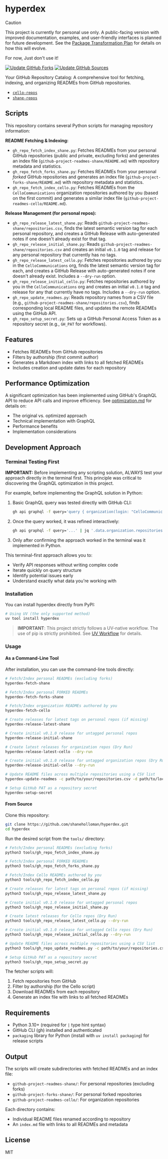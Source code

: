 # hyperdex

> [!CAUTION]
> This project is currently for personal use only. A public-facing version with improved documentation, examples, and user-friendly interfaces is planned for future development. See the [Package Transformation Plan](docs/plans/package-transformation-plan.md) for details on how this will evolve.
>
> For now, Just don't use it!

[![Update GitHub Forks](https://github.com/shaneholloman/hyperdex/actions/workflows/update_github_forks.yml/badge.svg)](https://github.com/shaneholloman/hyperdex/actions/workflows/update_github_forks.yml) [![Update GitHub Sources](https://github.com/shaneholloman/hyperdex/actions/workflows/update_github_sources.yml/badge.svg)](https://github.com/shaneholloman/hyperdex/actions/workflows/update_github_sources.yml)

Your GitHub Repository Catalog: A comprehensive tool for fetching, indexing, and organizing READMEs from GitHub repositories.

- [`cello-repos`](./github-project-readmes-shane/github-project-readmes-cello/README.md)
- [`shane-repos`](./github-project-readmes-shane/README.md)

## Scripts

This repository contains several Python scripts for managing repository information:

**README Fetching & Indexing:**

- `gh_repo_fetch_index_shane.py`: Fetches READMEs from your personal GitHub repositories (public and private, excluding forks) and generates an index file (`github-project-readmes-shane/README.md`) with repository metadata and statistics.
- `gh_repo_fetch_forks_shane.py`: Fetches READMEs from your personal *forked* GitHub repositories and generates an index file (`github-project-forks-shane/README.md`) with repository metadata and statistics.
- `gh_repo_fetch_index_cello.py`: Fetches READMEs from the `CelloCommunications` organization repositories authored by you (based on the first commit) and generates a similar index file (`github-project-readmes-cello/README.md`).

**Release Management (for personal repos):**

- `gh_repo_release_latest_shane.py`: Reads `github-project-readmes-shane/repositories.csv`, finds the latest semantic version tag for each personal repository, and creates a GitHub Release with auto-generated notes if one doesn't already exist for that tag.
- `gh_repo_release_initial_shane.py`: Reads `github-project-readmes-shane/repositories.csv` and creates an initial `v0.1.0` tag and release for any personal repository that currently has no tags.
- `gh_repo_release_latest_cello.py`: Fetches repositories authored by you in the `CelloCommunications` org, finds the latest semantic version tag for each, and creates a GitHub Release with auto-generated notes if one doesn't already exist. Includes a `--dry-run` option.
- `gh_repo_release_initial_cello.py`: Fetches repositories authored by you in the `CelloCommunications` org and creates an initial `v0.1.0` tag and release for any that currently have no tags. Includes a `--dry-run` option.
- `gh_repo_update_readmes.py`: Reads repository names from a CSV file (e.g., `github-project-readmes-shane/repositories.csv`), finds corresponding local README files, and updates the remote READMEs using the GitHub API.
- `gh_repo_setup_secret.py`: Sets up a GitHub Personal Access Token as a repository secret (e.g., `GH_PAT` for workflows).

## Features

- Fetches READMEs from GitHub repositories
- Filters by authorship (first commit author)
- Generates a Markdown index with links to all fetched READMEs
- Includes creation and update dates for each repository

## Performance Optimization

A significant optimization has been implemented using GitHub's GraphQL API to reduce API calls and improve efficiency. See [optimization.md](docs/optimization.md) for details on:

- The original vs. optimized approach
- Technical implementation with GraphQL
- Performance benefits
- Implementation considerations

## Development Approach

### Terminal Testing First

**IMPORTANT:** Before implementing any scripting solution, ALWAYS test your approach directly in the terminal first. This principle was critical to discovering the GraphQL optimization in this project.

For example, before implementing the GraphQL solution in Python:

1. Basic GraphQL query was tested directly with GitHub CLI:

   ```sh
   gh api graphql -f query='query { organization(login: "CelloCommunications") { ... } }'
   ```

2. Once the query worked, it was refined interactively:

   ```sh
   gh api graphql -f query='...' | jq '.data.organization.repositories.nodes[] | select(...)'
   ```

3. Only after confirming the approach worked in the terminal was it implemented in Python.

This terminal-first approach allows you to:

- Verify API responses without writing complex code
- Iterate quickly on query structure
- Identify potential issues early
- Understand exactly what data you're working with

### Installation

You can install hyperdex directly from PyPI:

```sh
# Using UV (the only supported method)
uv tool install hyperdex
```

> **IMPORTANT**: This project strictly follows a UV-native workflow. The use of pip is strictly prohibited. See [UV Workflow](docs/uv_workflow.md) for details.

### Usage

#### As a Command-Line Tool

After installation, you can use the command-line tools directly:

```sh
# Fetch/Index personal READMEs (excluding forks)
hyperdex-fetch-shane

# Fetch/Index personal FORKED READMEs
hyperdex-fetch-forks-shane

# Fetch/Index organization READMEs authored by you
hyperdex-fetch-cello

# Create releases for latest tags on personal repos (if missing)
hyperdex-release-latest-shane

# Create initial v0.1.0 release for untagged personal repos
hyperdex-release-initial-shane

# Create latest releases for organization repos (Dry Run)
hyperdex-release-latest-cello --dry-run

# Create initial v0.1.0 release for untagged organization repos (Dry Run)
hyperdex-release-initial-cello --dry-run

# Update README files across multiple repositories using a CSV list
hyperdex-update-readmes -c path/to/your/repositories.csv -d path/to/local/readmes/

# Setup GitHub PAT as a repository secret
hyperdex-setup-secret
```

#### From Source

Clone this repository:

```sh
git clone https://github.com/shaneholloman/hyperdex.git
cd hyperdex
```

Run the desired script from the `tools/` directory:

```sh
# Fetch/Index personal READMEs (excluding forks)
python3 tools/gh_repo_fetch_index_shane.py

# Fetch/Index personal FORKED READMEs
python3 tools/gh_repo_fetch_forks_shane.py

# Fetch/Index Cello READMEs authored by you
python3 tools/gh_repo_fetch_index_cello.py

# Create releases for latest tags on personal repos (if missing)
python3 tools/gh_repo_release_latest_shane.py

# Create initial v0.1.0 release for untagged personal repos
python3 tools/gh_repo_release_initial_shane.py

# Create latest releases for Cello repos (Dry Run)
python3 tools/gh_repo_release_latest_cello.py --dry-run

# Create initial v0.1.0 release for untagged Cello repos (Dry Run)
python3 tools/gh_repo_release_initial_cello.py --dry-run

# Update README files across multiple repositories using a CSV list
python3 tools/gh_repo_update_readmes.py -c path/to/your/repositories.csv -d path/to/local/readmes/

# Setup GitHub PAT as a repository secret
python3 tools/gh_repo_setup_secret.py
```

The fetcher scripts will:

1. Fetch repositories from GitHub
2. Filter by authorship (for the Cello script)
3. Download READMEs from each repository
4. Generate an index file with links to all fetched READMEs

## Requirements

- Python 3.10+ (required for `|` type hint syntax)
- GitHub CLI (gh) installed and authenticated
- `packaging` library for Python (install with `uv install packaging`) for release scripts

## Output

The scripts will create subdirectories with fetched READMEs and an index file:

- `github-project-readmes-shane/`: For personal repositories (excluding forks)
- `github-project-forks-shane/`: For personal forked repositories
- `github-project-readmes-cello/`: For organization repositories

Each directory contains:

- Individual README files renamed according to repository
- An `index.md` file with links to all READMEs and metadata

## License

MIT

